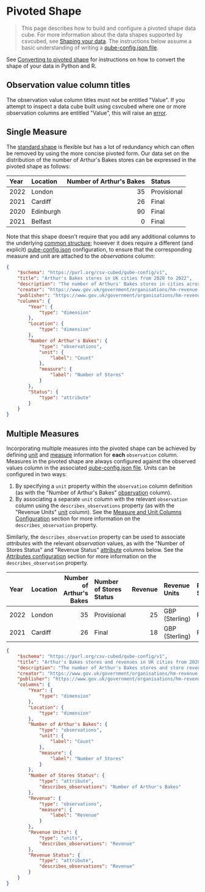 # Pivoted Shape

> This page describes how to build and configure a pivoted shape data cube. For more information about the data shapes supported by csvcubed, see [Shaping your data](./index.md). The instructions below assume a basic understanding of writing a [qube-config.json file](../configuration/qube-config/index.md).

See [Converting to pivoted shape](./shape-conversion.md#converting-to-the-pivoted-shape) for instructions on how to convert the shape of your data in Python and R.

## Observation value column titles

The observation value column titles must not be entitled "Value". If you attempt to inspect a data cube built using csvcubed where one or more observation columns are entitled "Value", this will raise an [error](../../guides/errors/inspect-command-errors/invalid-obs-val-col-entitled-value.md).

## Single Measure

The [standard shape](./standard-shape.md) is flexible but has a lot of redundancy which can often be removed by using the more concise pivoted form. Our data set on the distribution of the number of Arthur's Bakes stores can be expressed in the pivoted shape as follows:

| Year | Location  | Number of Arthur's Bakes | Status      |
|:-----|:----------|-------------------------:|:------------|
| 2022 | London    |                       35 | Provisional |
| 2021 | Cardiff   |                       26 | Final       |
| 2020 | Edinburgh |                       90 | Final       |
| 2021 | Belfast   |                        0 | Final       |

Note that this shape doesn't require that you add any additional columns to the underlying [common structure](./index.md#common-structure); however it does require a different (and explicit) [qube-config.json](../configuration/qube-config/index.md) configuration, to ensure that the corresponding measure and unit are attached to the _observations_ column:

```json
{
    "$schema": "https://purl.org/csv-cubed/qube-config/v1",
    "title": "Arthur's Bakes stores in UK cities from 2020 to 2022",
    "description": "The number of Arthurs' Bakes stores in cities across the UK between 2020 and 2022.",
    "creator": "https://www.gov.uk/government/organisations/hm-revenue-customs",
    "publisher": "https://www.gov.uk/government/organisations/hm-revenue-customs",
    "columns": {
        "Year": {
            "type": "dimension"
        },
        "Location": {
            "type": "dimension"
        },
        "Number of Arthur's Bakes": {
            "type": "observations",
            "unit": {
                "label": "Count"
            },
            "measure": {
                "label": "Number of Stores"
            }
        },
        "Status": {
            "type": "attribute"
        }
    }
}
```

## Multiple Measures

Incorporating multiple measures into the pivoted shape can be achieved by defining [unit](../../glossary/index.md#unit) and [measure](../../glossary/index.md#measure) information for **each** `observation` column. Measures in the pivoted shape are always configured against the observed values column in the associated [qube-config.json file](../configuration/qube-config/index.md). Units can be configured in two ways:

1. By specifying a `unit` property within the `observation` column definition (as with the "Number of Arthur's Bakes" [observation](../../glossary/index.md#observation-observed-value) column).
2. By associating a separate `unit` column with the relevant `observation` column using the `describes_observations` property (as with the "Revenue Units" [unit](../../glossary/index.md#unit) column). See the [Measure and Unit Columns Configuration](../configuration/qube-config/index.md#measure-and-unit-columns-configuration) section for more information on the `describes_observation` property.

Similarly, the `describes_observation` property can be used to associate _attributes_ with the relevant _observation_ values, as with the "Number of Stores Status" and "Revenue Status" [attribute](../../glossary/index.md#attribute) columns below. See the [Attributes configuration](../configuration/qube-config/index.md#attributes-configuration) section for more information on the `describes_observation` property.

| Year | Location | Number of Arthur's Bakes | Number of Stores Status | Revenue | Revenue Units  | Revenue Status |
|:-----|:---------|-------------------------:|:------------------------|--------:|:---------------|:---------------|
| 2022 | London   |                       35 | Provisional             |      25 | GBP (Sterling) | Provisional    |
| 2021 | Cardiff  |                       26 | Final                   |      18 | GBP (Sterling) | Final          |

```json
{
    "$schema": "https://purl.org/csv-cubed/qube-config/v1",
    "title": "Arthur's Bakes stores and revenues in UK cities from 2020 to 2022",
    "description": "The number of Arthur's Bakes stores and store revenues in cities across the UK between 2020 and 2022.",
    "creator": "https://www.gov.uk/government/organisations/hm-revenue-customs",
    "publisher": "https://www.gov.uk/government/organisations/hm-revenue-customs",
    "columns": {
        "Year": {
            "type": "dimension"
        },
        "Location": {
            "type": "dimension"
        },
        "Number of Arthur's Bakes": {
            "type": "observations",
            "unit": {
                "label": "Count"
            },
            "measure": {
                "label": "Number of Stores"
            }
        },
        "Number of Stores Status": {
            "type": "attribute",
            "describes_observations": "Number of Arthur's Bakes"
        },
        "Revenue": {
            "type": "observations",
            "measure": {
                "label": "Revenue"
            }
        },
        "Revenue Units": {
            "type": "units",
            "describes_observations": "Revenue"
        },
        "Revenue Status": {
            "type": "attribute",
            "describes_observations": "Revenue"
        }
    }
}
```
